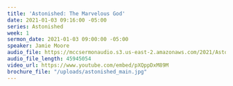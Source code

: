 ```yaml
---
title: 'Astonished: The Marvelous God'
date: 2021-01-03 09:16:00 -05:00
series: Astonished
week: 1
sermon_date: 2021-01-03 09:00:00 -05:00
speaker: Jamie Moore
audio_file: https://mccsermonaudio.s3.us-east-2.amazonaws.com/2021/Astonished+2021/Astonished+Week+1.mp3
audio_file_length: 45945054
video_url: https://www.youtube.com/embed/pXQppDxM89M
brochure_file: "/uploads/astonished_main.jpg"
---
```


